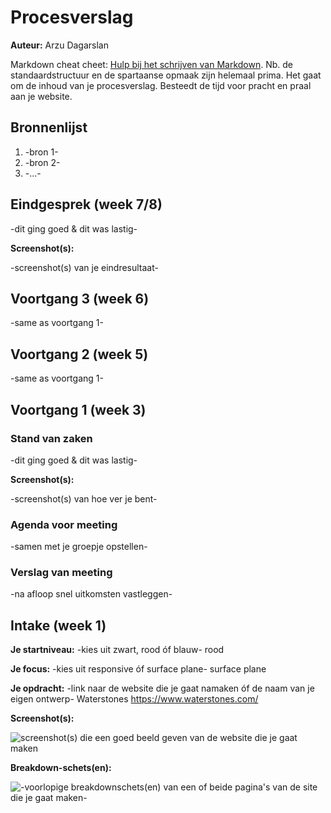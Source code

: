 # Procesverslag
**Auteur:** Arzu Dagarslan

Markdown cheat cheet: [Hulp bij het schrijven van Markdown](https://github.com/adam-p/markdown-here/wiki/Markdown-Cheatsheet). Nb. de standaardstructuur en de spartaanse opmaak zijn helemaal prima. Het gaat om de inhoud van je procesverslag. Besteedt de tijd voor pracht en praal aan je website.



## Bronnenlijst
1. -bron 1-
2. -bron 2-
3. -...-



## Eindgesprek (week 7/8)

-dit ging goed & dit was lastig-

**Screenshot(s):**

-screenshot(s) van je eindresultaat-



## Voortgang 3 (week 6)

-same as voortgang 1-



## Voortgang 2 (week 5)

-same as voortgang 1-



## Voortgang 1 (week 3)

### Stand van zaken

-dit ging goed & dit was lastig-

**Screenshot(s):**

-screenshot(s) van hoe ver je bent-

### Agenda voor meeting

-samen met je groepje opstellen-

### Verslag van meeting

-na afloop snel uitkomsten vastleggen-



## Intake (week 1)

**Je startniveau:** -kies uit zwart, rood óf blauw-
rood

**Je focus:** -kies uit responsive óf surface plane-
surface plane

**Je opdracht:** -link naar de website die je gaat namaken óf de naam van je eigen ontwerp-
Waterstones
https://www.waterstones.com/

**Screenshot(s):**

![screenshot(s) die een goed beeld geven van de website die je gaat maken](images/waterstones.png)

**Breakdown-schets(en):**

![-voorlopige breakdownschets(en) van een of beide pagina's van de site die je gaat maken-](images/waterstonesbreakdown.png)
